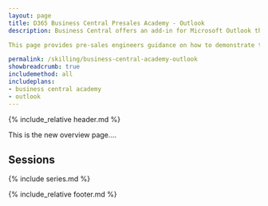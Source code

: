 ```yaml
---
layout: page
title: D365 Business Central Presales Academy - Outlook
description: Business Central offers an add-in for Microsoft Outlook that allows users to streamline business interactions with customers and vendors, directly in Microsoft Outlook. With the Business Central add-in for Outlook, users can see financial data related to customers and vendors, and quickly create and send financial documents, such as quotes and invoices from inbound emails.

This page provides pre-sales engineers guidance on how to demonstrate the integrated experience betweeen Microsoft Oulook and Business Central. There is a video on how to demo and a second video on how to configure your own environment. 

permalink: /skilling/business-central-academy-outlook
showbreadcrumb: true
includemethod: all
includeplans:
- business central academy
- outlook
---
```


{% include_relative header.md %}

This is the new overview page....

## Sessions

{% include series.md %}

{% include_relative footer.md %}

